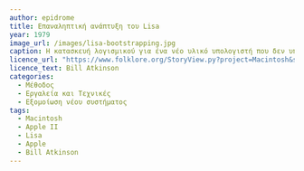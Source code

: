 ```yaml
---
author: epidrome
title: Επαναληπτική ανάπτυξη του Lisa 
year: 1979 
image_url: /images/lisa-bootstrapping.jpg
caption: Η κατασκευή λογισμικού για ένα νέο υλικό υπολογιστή που δεν υπάρχει ακόμη μπορεί να ξεκινήσει με έναν διαθέσιμο υπολογιστή στον οποίο γίνεται εξομοίωση της αρχιτεκτονικής του νέου συστήματος. Με αυτόν τον τρόπο, ο διαθέσιμος Apple II χρησιμοποιήθηκε για την κατασκευή της γραφικής διεπαφής του Apple Lisa σε μια επαναληπτική διαδικασία που ξεκίνησε από τα διαθέσιμα εργαλεία τα οποία υποστήριζαν μόνο χαρακτήρες κειμένου σε μια μαύρη οθόνη.
licence_url: "https://www.folklore.org/StoryView.py?project=Macintosh&story=Busy_Being_Born.txt"
licence_text: Bill Atkinson
categories:
  - Μέθοδος 
  - Εργαλεία και Τεχνικές 
  - Εξομοίωση νέου συστήματος 
tags:
  - Macintosh
  - Apple II
  - Lisa
  - Apple
  - Bill Atkinson
---
```

